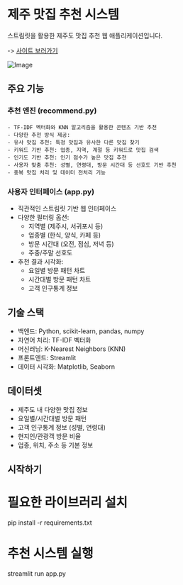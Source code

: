 # 제주 맛집 추천 시스템

스트림릿을 활용한 제주도 맛집 추천 웹 애플리케이션입니다.

-> [사이트 보러가기](https://jeju-matjip.streamlit.app/)

![Image](https://github.com/user-attachments/assets/1a360ff5-ab03-400f-9ad2-826281dbff3e)


## 주요 기능

### 추천 엔진 (recommend.py)

    - TF-IDF 벡터화와 KNN 알고리즘을 활용한 콘텐츠 기반 추천
    - 다양한 추천 방식 제공:
    - 유사 맛집 추천: 특정 맛집과 유사한 다른 맛집 찾기
    - 키워드 기반 추천: 업종, 지역, 계절 등 키워드로 맛집 검색
    - 인기도 기반 추천: 인기 점수가 높은 맛집 추천
    - 사용자 맞춤 추천: 성별, 연령대, 방문 시간대 등 선호도 기반 추천
    - 중복 맛집 처리 및 데이터 전처리 기능

### 사용자 인터페이스 (app.py)

- 직관적인 스트림릿 기반 웹 인터페이스
- 다양한 필터링 옵션:
  - 지역별 (제주시, 서귀포시 등)
  - 업종별 (한식, 양식, 카페 등)
  - 방문 시간대 (오전, 점심, 저녁 등)
  - 주중/주말 선호도
- 추천 결과 시각화:
  - 요일별 방문 패턴 차트
  - 시간대별 방문 패턴 차트
  - 고객 인구통계 정보

## 기술 스택

- 백엔드: Python, scikit-learn, pandas, numpy
- 자연어 처리: TF-IDF 벡터화
- 머신러닝: K-Nearest Neighbors (KNN)
- 프론트엔드: Streamlit
- 데이터 시각화: Matplotlib, Seaborn

## 데이터셋

- 제주도 내 다양한 맛집 정보
- 요일별/시간대별 방문 패턴
- 고객 인구통계 정보 (성별, 연령대)
- 현지인/관광객 방문 비율
- 업종, 위치, 주소 등 기본 정보

## 시작하기

# 필요한 라이브러리 설치

pip install -r requirements.txt

# 추천 시스템 실행

streamlit run app.py
